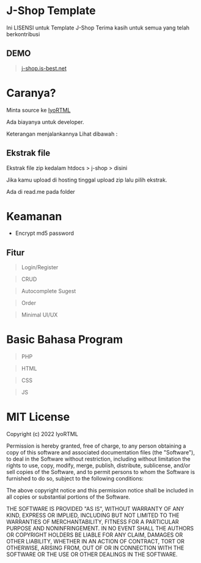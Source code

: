 # J-Shop Template
Ini LISENSI untuk Template J-Shop Terima kasih untuk semua yang telah berkontribusi

## DEMO
>[j-shop.is-best.net](http://j-shop.is-best.net/)

# Caranya?
Minta source ke [IyoRTML](mailto:iyortml@gmail.com)

Ada biayanya untuk developer.

Keterangan menjalankannya Lihat dibawah :

## Ekstrak file
Ekstrak file zip kedalam htdocs > j-shop > disini

Jika kamu upload di hosting tinggal upload zip lalu pilih ekstrak.

Ada di read.me pada folder

# Keamanan
- Encrypt md5 password

## Fitur
> Login/Register

> CRUD

> Autocomplete Sugest

> Order

> Minimal UI/UX

# Basic Bahasa Program
> PHP

> HTML

> CSS

> JS

# MIT License

Copyright (c) 2022 IyoRTML

Permission is hereby granted, free of charge, to any person obtaining a copy
of this software and associated documentation files (the "Software"), to deal
in the Software without restriction, including without limitation the rights
to use, copy, modify, merge, publish, distribute, sublicense, and/or sell
copies of the Software, and to permit persons to whom the Software is
furnished to do so, subject to the following conditions:

The above copyright notice and this permission notice shall be included in all
copies or substantial portions of the Software.

THE SOFTWARE IS PROVIDED "AS IS", WITHOUT WARRANTY OF ANY KIND, EXPRESS OR
IMPLIED, INCLUDING BUT NOT LIMITED TO THE WARRANTIES OF MERCHANTABILITY,
FITNESS FOR A PARTICULAR PURPOSE AND NONINFRINGEMENT. IN NO EVENT SHALL THE
AUTHORS OR COPYRIGHT HOLDERS BE LIABLE FOR ANY CLAIM, DAMAGES OR OTHER
LIABILITY, WHETHER IN AN ACTION OF CONTRACT, TORT OR OTHERWISE, ARISING FROM,
OUT OF OR IN CONNECTION WITH THE SOFTWARE OR THE USE OR OTHER DEALINGS IN THE
SOFTWARE.
